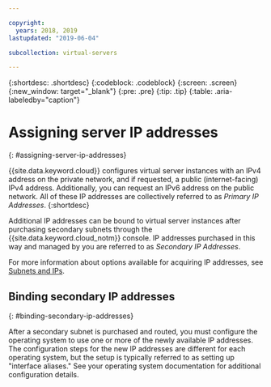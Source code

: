 ```yaml
---

copyright:
  years: 2018, 2019
lastupdated: "2019-06-04"

subcollection: virtual-servers

---
```


{:shortdesc: .shortdesc}
{:codeblock: .codeblock}
{:screen: .screen}
{:new_window: target="_blank"}
{:pre: .pre}
{:tip: .tip}
{:table: .aria-labeledby="caption"}

# Assigning server IP addresses
{: #assigning-server-ip-addresses}

{{site.data.keyword.cloud}} configures virtual server instances with an IPv4 address on the private network, and if requested, a public (internet-facing) IPv4 address. Additionally, you can request an IPv6 address on the public network. All of these IP addresses are collectively referred to as _Primary IP Addresses_.
{:shortdesc}

Additional IP addresses can be bound to virtual server instances after purchasing secondary subnets through the {{site.data.keyword.cloud_notm}} console. IP addresses purchased in this way and managed by you are referred to as _Secondary IP Addresses_.

For more information about options available for acquiring IP addresses, see [Subnets and IPs](/docs/subnets?topic=subnets-about-subnets-and-ips).

## Binding secondary IP addresses
{: #binding-secondary-ip-addresses}

After a secondary subnet is purchased and routed, you must configure the operating system to use one or more of the newly available IP addresses. The configuration steps for the new IP addresses are different for each operating system, but the setup is typically referred to as setting up "interface aliases." See your operating system documentation for additional configuration details.
